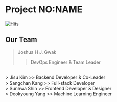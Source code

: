 # Project NO:NAME

[![Hits](https://hits.seeyoufarm.com/api/count/incr/badge.svg?url=https%3A%2F%2Fgithub.com%2FChiiikawa%2FnoName_BE&count_bg=%235A9BE5&title_bg=%23F54141&icon=&icon_color=%23E7E7E7&title=HITS&edge_flat=false)](https://hits.seeyoufarm.com)

## Our Team
> Joshua H J. Gwak
>> DevOps Engineer & Team Leader
</br>
> Jisu Kim
>> Backend Developer & Co-Leader
</br>
> Sangchan Kang
>> Full-stack Developer
</br>
> Sunhwa Shin
>> Frontend Developer & Designer
</br>
> Deokyoung Yang
>> Machine Learning Engineer
